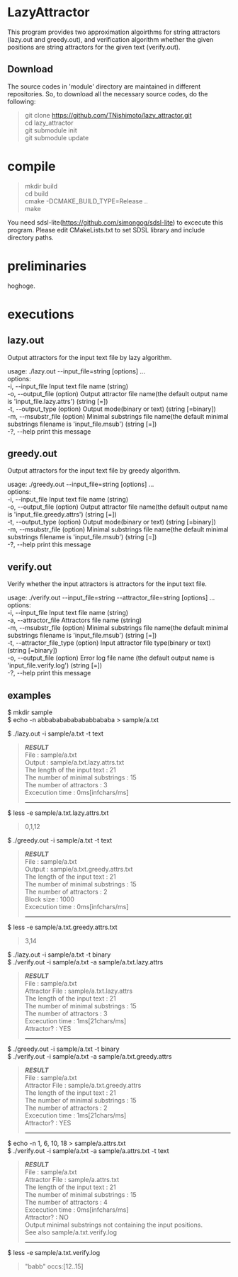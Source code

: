 # LazyAttractor

This program provides two approximation algoirthms for string attractors (lazy.out and greedy.out), and verification algorithm whether the given positions are string attractors for the given text (verify.out).

## Download
The source codes in 'module' directory are maintained in different repositories. 
So, to download all the necessary source codes, do the following:

> git clone https://github.com/TNishimoto/lazy_attractor.git  
> cd lazy_attractor  
> git submodule init  
> git submodule update 

# compile
> mkdir build  
> cd build  
> cmake -DCMAKE_BUILD_TYPE=Release ..  
> make  

You need sdsl-lite(https://github.com/simongog/sdsl-lite) to excecute this program. 
Please edit CMakeLists.txt to set SDSL library and include directory paths.

# preliminaries

hoghoge.

# executions


## lazy.out
Output attractors for the input text file by lazy algorithm.  

usage: ./lazy.out --input_file=string [options] ...  
options:  
  -i, --input_file      Input text file name (string)  
  -o, --output_file     (option) Output attractor file name(the default output name is 'input_file.lazy.attrs') (string [=])  
  -t, --output_type     (option) Output mode(binary or text) (string [=binary])  
  -m, --msubstr_file    (option) Minimal substrings file name(the default minimal substrings filename is 'input_file.msub') (string [=])  
  -?, --help            print this message  
## greedy.out
Output attractors for the input text file by greedy algorithm.  

usage: ./greedy.out --input_file=string [options] ...  
options:  
  -i, --input_file      Input text file name (string)  
  -o, --output_file     (option) Output attractor file name(the default output name is 'input_file.greedy.attrs') (string [=])  
  -t, --output_type     (option) Output mode(binary or text) (string [=binary])  
  -m, --msubstr_file    (option) Minimal substrings file name(the default minimal substrings filename is 'input_file.msub') (string [=])  
  -?, --help            print this message  

## verify.out
Verify whether the input attractors is attractors for the input text file.  

usage: ./verify.out --input_file=string --attractor_file=string [options] ...  
options:  
  -i, --input_file        Input text file name (string)  
  -a, --attractor_file    Attractors file name (string)  
  -m, --msubstr_file      (option) Minimal substrings file name(the default minimal substrings filename is 'input_file.msub') (string [=])  
  -t, --attractor_file_type    (option) Input attractor file type(binary or text) (string [=binary])  
  -o, --output_file       (option) Error log file name (the default output name is 'input_file.verify.log') (string [=])  
  -?, --help              print this message  

## examples
$ mkdir sample  
$ echo -n abbababababababbababa > sample/a.txt  
  
$ ./lazy.out -i sample/a.txt -t text
>___________RESULT___________  
>File : sample/a.txt  
>Output : sample/a.txt.lazy.attrs.txt  
>The length of the input text : 21  
>The number of minimal substrings : 15  
>The number of attractors : 3  
>Excecution time : 0ms[infchars/ms]  
>_________________________________  

$ less -e sample/a.txt.lazy.attrs.txt
>0,1,12  

$ ./greedy.out -i sample/a.txt -t text
>___________RESULT___________  
>File : sample/a.txt  
>Output : sample/a.txt.greedy.attrs.txt  
>The length of the input text : 21  
>The number of minimal substrings : 15  
>The number of attractors : 2  
>Block size : 1000  
>Excecution time : 0ms[infchars/ms]  
>_________________________________  

$ less -e sample/a.txt.greedy.attrs.txt
>3,14  

$ ./lazy.out -i sample/a.txt -t binary  
$ ./verify.out -i sample/a.txt -a sample/a.txt.lazy.attrs  
>___________RESULT___________  
>File : sample/a.txt  
>Attractor File : sample/a.txt.lazy.attrs  
>The length of the input text : 21  
>The number of minimal substrings : 15  
>The number of attractors : 3  
>Excecution time : 1ms[21chars/ms]  
>Attractor? : YES  
>_________________________________  

$ ./greedy.out -i sample/a.txt -t binary  
$ ./verify.out -i sample/a.txt -a sample/a.txt.greedy.attrs  
>___________RESULT___________  
>File : sample/a.txt  
>Attractor File : sample/a.txt.greedy.attrs  
>The length of the input text : 21  
>The number of minimal substrings : 15  
>The number of attractors : 2  
>Excecution time : 1ms[21chars/ms]  
>Attractor? : YES  
>_________________________________ 

$ echo -n 1, 6, 10, 18 > sample/a.attrs.txt  
$ ./verify.out -i sample/a.txt -a sample/a.attrs.txt -t text
>___________RESULT___________  
>File : sample/a.txt  
>Attractor File : sample/a.attrs.txt  
>The length of the input text : 21  
>The number of minimal substrings : 15  
>The number of attractors : 4  
>Excecution time : 0ms[infchars/ms]  
>Attractor? : NO  
>Output minimal substrings not containing the input positions.  
>See also sample/a.txt.verify.log  
>_________________________________ 

$ less -e sample/a.txt.verify.log  
>"babb" occs:[12..15]

